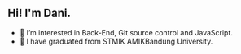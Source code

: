 ## Hi! I'm Dani.
- 👀 I’m interested in Back-End, Git source control and JavaScript.
- 🌱 I have graduated from STMIK AMIKBandung University.

<!---
CupCLoud22/CupCLoud22 is a ✨ special ✨ repository because its `README.md` (this file) appears on your GitHub profile.
You can click the Preview link to take a look at your changes.
--->
